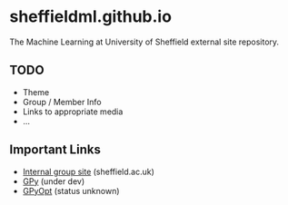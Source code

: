 # sheffieldml.github.io

The Machine Learning at University of Sheffield external site repository.

## TODO
- Theme
- Group / Member Info
- Links to appropriate media
- ...

## Important Links
- [Internal group site](https://www.sheffield.ac.uk/dcs/research/groups/machine-learning) (sheffield.ac.uk)
- [GPy](https://sheffieldml.github.io/GPy/) (under dev)
- [GPyOpt](https://sheffieldml.github.io/GPyOpt) (status unknown)
